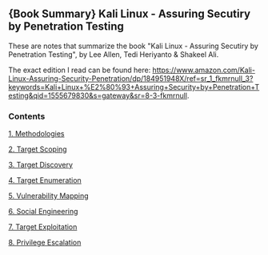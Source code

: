 ## {Book Summary} Kali Linux - Assuring Secutiry by Penetration Testing

These are notes that summarize the book "Kali Linux - Assuring Secutiry by Penetration Testing", by Lee Allen, Tedi Heriyanto &amp; Shakeel Ali.

The exact edition I read can be found here: https://www.amazon.com/Kali-Linux-Assuring-Security-Penetration/dp/184951948X/ref=sr_1_fkmrnull_3?keywords=Kali+Linux+%E2%80%93+Assuring+Security+by+Penetration+Testing&qid=1555679830&s=gateway&sr=8-3-fkmrnull.


### Contents

[1. Methodologies](https://github.com/NCols/Assuring-Secutiry-by-Penetration-Testing/blob/master/1-Methodologies.md)

[2. Target Scoping](https://github.com/NCols/Assuring-Secutiry-by-Penetration-Testing/blob/master/2-Target%20Scoping.md)

[3. Target Discovery](https://github.com/NCols/Assuring-Secutiry-by-Penetration-Testing/blob/master/3-Target%20Discovery.md)

[4. Target Enumeration](https://github.com/NCols/Assuring-Secutiry-by-Penetration-Testing/blob/master/4-Target%20Enumeration.md)

[5. Vulnerability Mapping](https://github.com/NCols/Assuring-Secutiry-by-Penetration-Testing/blob/master/5-%20Vulnerability%20Mapping.md)

[6. Social Engineering](https://github.com/NCols/Assuring-Secutiry-by-Penetration-Testing/blob/master/6%20-%20Social%20Engineering.md)

[7. Target Exploitation](https://github.com/NCols/Assuring-Secutiry-by-Penetration-Testing/blob/master/7%20-%20Target%20Exploitation.md)

[8. Privilege Escalation](https://github.com/NCols/Assuring-Secutiry-by-Penetration-Testing/blob/master/8%20-%20Privilege%20Escalation.md)
